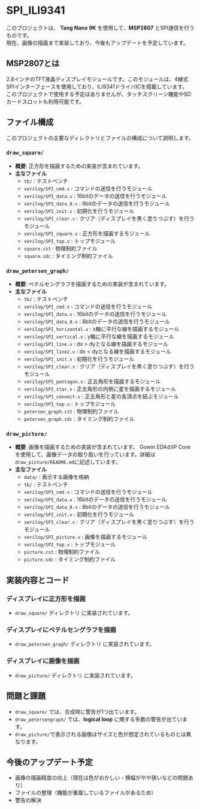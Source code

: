 # SPI_ILI9341

このプロジェクトは、 **Tang Nano 9K** を使用して、**MSP2807** とSPI通信を行うものです。  
現在、画像の描画まで実装しており、今後もアップデートを予定しています。

## MSP2807とは
2.8インチのTFT液晶ディスプレイモジュールです。このモジュールは、4線式SPIインターフェースを使用しており、ILI9341ドライバICを搭載しています。  
このプロジェクトで使用する予定はありませんが、タッチスクリーン機能やSDカードスロットも利用可能です。

## ファイル構成
このプロジェクトの主要なディレクトリとファイルの構成について説明します。

### `draw_square/`
- **概要**: 正方形を描画するための実装が含まれています。
- **主なファイル**
  - `tb/` : テストベンチ
  - `verilog/SPI_cmd.v` : コマンドの送信を行うモジュール
  - `verilog/SPI_data.v` : 16bitのデータの送信を行うモジュール
  - `verilog/SPI_data_8.v` : 8bitのデータの送信を行うモジュール
  - `verilog/SPI_init.v` : 初期化を行うモジュール
  - `verilog/SPI_clear.v` : クリア（ディスプレイを黒く塗りつぶす）を行うモジュール
  - `verilog/SPI_square.v` : 正方形を描画するモジュール
  - `verilog/SPI_top.v` : トップモジュール
  - `square.cst` : 物理制約ファイル
  - `square.sdc` : タイミング制約ファイル

### `draw_petersen_graph/`
- **概要**: ペテルセングラフを描画するための実装が含まれています。
- **主なファイル**
  - `tb/` : テストベンチ
  - `verilog/SPI_cmd.v` : コマンドの送信を行うモジュール
  - `verilog/SPI_data.v` : 16bitのデータの送信を行うモジュール
  - `verilog/SPI_data_8.v` : 8bitのデータの送信を行うモジュール
  - `verilog/SPI_horizontal.v` : x軸に平行な線を描画するモジュール
  - `verilog/SPI_vertical.v` : y軸に平行な線を描画するモジュール
  - `verilog/SPI_line.v` : dx > dyとなる線を描画するモジュール
  - `verilog/SPI_line2.v` : dx < dyとなる線を描画するモジュール
  - `verilog/SPI_init.v` : 初期化を行うモジュール
  - `verilog/SPI_clear.v` : クリア（ディスプレイを黒く塗りつぶす）を行うモジュール
  - `verilog/SPI_pentagon.v` : 正五角形を描画するモジュール
  - `verilog/SPI_star.v` : 正五角形の内側に星を描画するモジュール
  - `verilog/SPI_connect.v` : 正五角形と星の各頂点を結ぶモジュール
  - `verilog/SPI_top.v` : トップモジュール
  - `petersen_graph.cst` : 物理制約ファイル
  - `petersen_graph.sdc` : タイミング制約ファイル

### `draw_picture/`
- **概要**: 画像を描画するための実装が含まれています。
  Gowin EDAのIP Coreを使用して、画像データの取り扱いを行っています。詳細は`draw_picture/README.md`に記述しています。
- **主なファイル**
  - `data/` : 表示する画像を格納
  - `tb/` : テストベンチ
  - `verilog/SPI_cmd.v` : コマンドの送信を行うモジュール
  - `verilog/SPI_data.v` : 16bitのデータの送信を行うモジュール
  - `verilog/SPI_data_8.v` : 8bitのデータの送信を行うモジュール
  - `verilog/SPI_init.v` : 初期化を行うモジュール
  - `verilog/SPI_clear.v` : クリア（ディスプレイを黒く塗りつぶす）を行うモジュール
  - `verilog/SPI_picture.v` : 画像を描画するモジュール
  - `verilog/SPI_top.v` : トップモジュール
  - `picture.cst` : 物理制約ファイル
  - `picture.sdc` : タイミング制約ファイル


## 実装内容とコード

### ディスプレイに正方形を描画
- `draw_square/` ディレクトリ に実装されています。

### ディスプレイにペテルセングラフを描画
- `draw_petersen_graph/` ディレクトリ に実装されています。

### ディスプレイに画像を描画
- `draw_picture/` ディレクトリ に実装されています。

## 問題と課題
- `draw_square/` では、合成時に警告が1つ出ています。
- `draw_petersengraph/` では、**logical loop** に関する多数の警告が出ています。
- `draw_picture/`で表示される画像はサイズと色が想定されているものとは異なります。

## 今後のアップデート予定
- 画像の描画精度の向上（現在は色がおかしい・横幅がやや狭いなどの問題あり）
- ファイルの整理（機能が重複しているファイルがあるため）
- 警告の解決